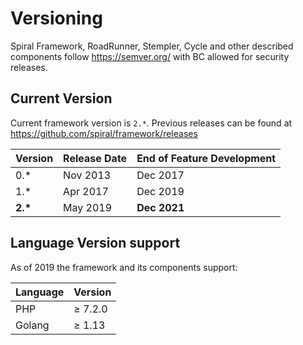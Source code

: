 # Versioning
Spiral Framework, RoadRunner, Stempler, Cycle and other described components follow https://semver.org/ with BC allowed for security 
releases.

## Current Version
Current framework version is `2.*`. Previous releases can be found at https://github.com/spiral/framework/releases

Version    | Release Date | End of Feature Development
---        | ---          | ---
0.*        | Nov 2013     | Dec 2017
1.*        | Apr 2017     | Dec 2019 
<b>2.*</b> | May 2019     | **Dec 2021**

## Language Version support
As of 2019 the framework and its components support:

Language | Version
---      | ---
PHP      | ≥ 7.2.0
Golang   | ≥ 1.13
